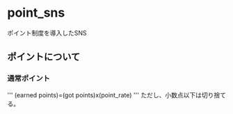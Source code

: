 # point_sns
ポイント制度を導入したSNS
## ポイントについて
### 通常ポイント
'''
(earned points)=(got points)x(point_rate)
'''
ただし、小数点以下は切り捨てる。
